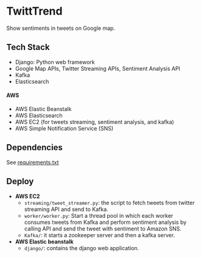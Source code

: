 # TwittTrend
Show sentiments in tweets on Google map.

## Tech Stack
* Django: Python web framework
* Google Map APIs, Twitter Streaming APIs, Sentiment Analysis API
* Kafka
* Elasticsearch

#### AWS
* AWS Elastic Beanstalk
* AWS Elasticsearch
* AWS EC2 (for tweets streaming, sentiment analysis, and kafka)
* AWS Simple Notification Service (SNS)

## Dependencies
See [requirements.txt](requirements.txt)

## Deploy
* **AWS EC2**
	* `streaming/tweet_streamer.py`: the script to fetch tweets from twitter streaming API and send to Kafka.
	* `worker/worker.py`: Start a thread pool in which each worker consumes tweets from Kafka and perform sentiment analysis by calling API and send the tweet with sentiment to Amazon SNS.
	* `Kafka/`: it starts a zookeeper server and then a kafka server.
* **AWS Elastic beanstalk**
	* `django/`: contains the django web application.